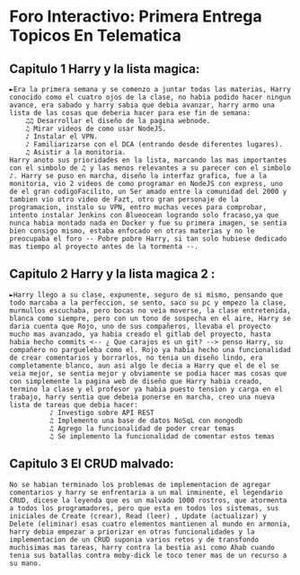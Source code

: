 # Foro Interactivo: Primera Entrega Topicos En Telematica
##  Capitulo 1 Harry y la lista magica:
    ►Era la primera semana y se comenzo a juntar todas las materias, Harry conocido como el cuatro ojos de la clase, no habia podido hacer ningun avance, era sabado y harry sabia que debia avanzar, harry armo una lista de las cosas que deberia hacer para ese fin de semana:
        ♫♫ Desarrollar el diseño de la pagina webnode.
        ♫ Mirar videos de como usar NodeJS.
        ♪ Instalar el VPN.
        ♪ Familiarizarse con el DCA (entrando desde diferentes lugares).
        ♫ Asistir a la monitoria.
    Harry anoto sus prioridades en la lista, marcando las mas importantes con el simbolo de ♫ y las menos relevantes a su parecer con el simbolo ♪. Harry se puso en marcha, diseño la interfaz grafica, fue a la monitoria, vio 2 videos de como programar en NodeJS con express, uno de el gran codigoFacilito, un Ser amado entre la comunidad del 2000 y tambien vio otro video de Fazt, otro gran personaje de la programacion, instalo su VPN, entro muchas veces para comprobar, intento instalar Jenkins con Blueocean logrando solo fracaso,ya que nunca habia montado nada en Docker y fue su primera imagen, se sentia bien consigo mismo, estaba enfocado en otras materias y no le preocupaba el foro -- Pobre pobre Harry, si tan solo hubiese dedicado mas tiempo al proyecto antes de la tormenta --.

##  Capitulo 2 Harry y la lista magica 2 :
    ►Harry llego a su clase, expunente, seguro de si mismo, pensando que todo marcaba a la perfeccion, se sento, saco su pc y empezo la clase, murmullos escuchaba, pero bocas no veia moverse, la clase entretenida, blanca como siempre, pero con un tono de sospecha en el aire, Harry se daria cuenta que Rojo, uno de sus compañeros, llevaba el proyecto mucho mas avanzado, ya habia creado el gitlab del proyecto, hasta habia hecho commits <-- ¿ Que carajos es un git? --> penso Harry, su compañero no pargueleba como el. Rojo ya habia hecho una funcionalidad de crear comentarios y borrarlos, no tenia un diseño lindo, era completamente blanco, aun asi algo le decia a Harry que el de el se veia mejor, se sentia mejor y obviamente se podia hacer mas cosas que con simplemente la pagina web de diseño que Harry habia creado, termino la clase y el profesor ya habia puesto tension y carga en el trabajo, harry sentia que debeia ponerse en marcha, creo una nueva lista de tareas que debia hacer:
              ♪ Investigo sobre API REST
              ♫ Implemento una base de datos NoSqL con mongodb
              ♫ Agrego la funcionalidad de poder crear temas
              ♫ Se implemento la funcionalidad de comentar estos temas

## Capitulo 3 El CRUD malvado:
    No se habian terminado los problemas de implementacion de agregar comentarios y harry se enfrentaria a un mal inminente, el legendario CRUD, dicese la leyenda que es un malvado 1000 rostros, que atormenta a todos los programadores, pero que esta en todos los sistemas, sus iniciales de Create (crear), Read (leer) , Update (actualizar) y Delete (eliminar) esas cuatro elementos mantienen al mundo en armonia, harry debia empezar a priorizar en otras funcionalidades y la implementacion de un CRUD suponia varios retos y de transfondo muchisimas mas tareas, harry contra la bestia asi como Ahab cuando tenia sus batallas contra moby-dick le toco tener mas de un recurso a su mano.
